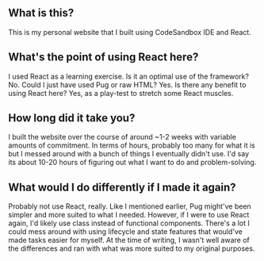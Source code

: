 ## What is this?

This is my personal website that I built using CodeSandbox IDE and React.

## What's the point of using React here?

I used React as a learning exercise. Is it an optimal use of the framework? No. Could I just have used Pug or raw HTML? Yes. Is there any benefit to using React here? Yes, as a play-test to stretch some React muscles.

## How long did it take you?

I built the website over the course of around ~1-2 weeks with variable amounts of commitment. In terms of hours, probably too many for what it is but I messed around with a bunch of things I eventually didn't use. I'd say its about 10-20 hours of figuring out what I want to do and problem-solving.

## What would I do differently if I made it again?

Probably not use React, really. Like I mentioned earlier, Pug might've been simpler and more suited to what I needed. However, if I were to use React again, I'd likely use class instead of functional components. There's a lot I could mess around with using lifecycle and state features that would've made tasks easier for myself. At the time of writing, I wasn't well aware of the differences and ran with what was more suited to my original purposes.

